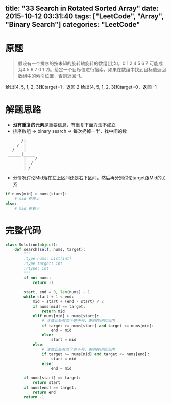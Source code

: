 title: "33 Search in Rotated Sorted Array"
date: 2015-10-12 03:31:40
tags: ["LeetCode", "Array", "Binary Search"]
categories: "LeetCode"
---

# 原题
>假设有一个排序的按未知的旋转轴旋转的数组(比如，0 1 2 4 5 6 7 可能成为4 5 6 7 0 1 2)。给定一个目标值进行搜索，如果在数组中找到目标值返回数组中的索引位置，否则返回-1。

给出[4, 5, 1, 2, 3]和target=1，返回 2
给出[4, 5, 1, 2, 3]和target=0，返回 -1

# 解题思路
* **没有重复的元素**是重要信息，有重复下面方法不成立
* 排序数组 => binary search => 每次扔掉一半，找中间的数
```
       /|
     /  |
   /    |
 ______|_____
        |    /
        |  /
        | /
```
* 分情况讨论Mid落在左上区间还是右下区间，然后再分别讨论target跟Mid的关系
```python
if nums[mid] > nums[start]:
    # mid 在左上
else:
    # mid 在右下
```
# 完整代码
```python
class Solution(object):
    def search(self, nums, target):
        """
        :type nums: List[int]
        :type target: int
        :rtype: int
        """
        if not nums:
            return -1
            
        start, end = 0, len(nums) - 1
        while start + 1 < end:
            mid = start + (end - start) / 2
            if nums[mid] == target:
                return mid
            elif nums[mid] > nums[start]:
                # 注意此处有两个等于号，表明在闭区间内
                if target >= nums[start] and target <= nums[mid]:
                    end = mid
                else:
                    start = mid
            else:
                # 注意此处有两个等于号，表明在闭区间内
                if target >= nums[mid] and target <= nums[end]:
                    start = mid
                else:
                    end = mid
                    
        if nums[start] == target:
            return start
        if nums[end] == target:
            return end
        return -1
```